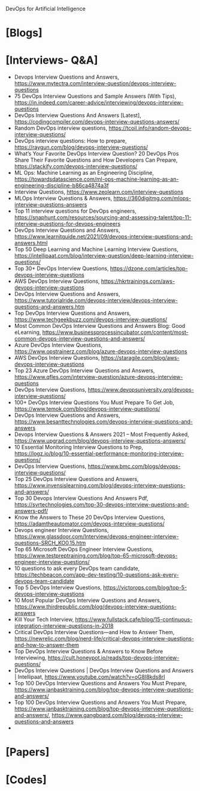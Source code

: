 DevOps for Artificial Intelligence


# [Blogs]

# [Interviews- Q&A]
+ Devops Interview Questions and Answers, https://www.mytectra.com/interview-question/devops-interview-questions
+ 75 DevOps Interview Questions and Sample Answers (With Tips), https://in.indeed.com/career-advice/interviewing/devops-interview-questions
+ DevOps Interview Questions And Answers [Latest], https://codingcompiler.com/devops-interview-questions-answers/
+ Random DevOps interview questions, https://tcoil.info/random-devops-interview-questions/
+ DevOps interview questions: How to prepare, https://raygun.com/blog/devops-interview-questions/
+ What’s Your Favorite DevOps Interview Question? 20 DevOps Pros Share Their Favorite Questions and How Developers Can Prepare, https://stackify.com/devops-interview-questions/
+ ML Ops: Machine Learning as an Engineering Discipline, https://towardsdatascience.com/ml-ops-machine-learning-as-an-engineering-discipline-b86ca4874a3f
+ Interview Questions, https://www.zeolearn.com/interview-questions
+ MLOps Interview Questions & Answers, https://360digitmg.com/mlops-interview-questions-answers
+ Top 11 interview questions for DevOps engineers, https://snaphunt.com/resources/sourcing-and-assessing-talent/top-11-interview-questions-for-devops-engineers
+ DevOps Interview Questions and Answers, https://www.learnitguide.net/2021/09/devops-interview-questions-and-answers.html
+ Top 50 Deep Learning and Machine Learning Interview Questions, https://intellipaat.com/blog/interview-question/deep-learning-interview-questions/
+ Top 30+ DevOps Interview Questions, https://dzone.com/articles/top-devops-interview-questions
+ AWS DevOps Interview Questions, https://hkrtrainings.com/aws-devops-interview-questions
+ DevOps Interview Questions and Answers, https://www.tutorialride.com/devops-interview/devops-interview-questions-and-answers.htm
+ Top DevOps Interview Questions and Answers, https://www.techgeekbuzz.com/devops-interview-questions/
+ Most Common DevOps Interview Questions and Answers Blog: Good eLearning, https://www.businessprocessincubator.com/content/most-common-devops-interview-questions-and-answers/
+ Azure DevOps Interview Questions, https://www.opstrainerz.com/blog/azure-devops-interview-questions
+ AWS DevOps Interview Questions, https://staragile.com/blog/aws-devops-interview-questions
+ Top 23 Azure DevOps Interview Questions and Answers, https://www.qfles.com/interview-question/azure-devops-interview-questions
+ DevOps Interview Questions, https://www.devopsuniversity.org/devops-interview-questions/
+ 100+ DevOps Interview Questions You Must Prepare To Get Job, https://www.temok.com/blog/devops-interview-questions/
+ DevOps Interview Questions and Answers, https://www.besanttechnologies.com/devops-interview-questions-and-answers
+ Devops Interview Questions & Answers 2021 – Most Frequently Asked, https://www.upgrad.com/blog/devops-interview-questions-answers/
+ 10 Essential Monitoring Interview Questions to Prep, https://logz.io/blog/10-essential-performance-monitoring-interview-questions/
+ DevOps Interview Questions, https://www.bmc.com/blogs/devops-interview-questions/
+ Top 25 DevOps Interview Questions and Answers, https://www.invensislearning.com/blog/devops-interview-questions-and-answers/
+ Top 30 Devops Interview Questions And Answers Pdf, https://svrtechnologies.com/top-30-devops-interview-questions-and-answers-pdf/
+ Know the Answers to These 20 DevOps Interview Questions, https://adamtheautomator.com/devops-interview-questions/
+ Devops engineer Interview Questions, https://www.glassdoor.com/Interview/devops-engineer-interview-questions-SRCH_KO0,15.htm
+ Top 65 Microsoft DevOps Engineer Interview Questions, https://www.testpreptraining.com/blog/top-65-microsoft-devops-engineer-interview-questions/
+ 10 questions to ask every DevOps team candidate, https://techbeacon.com/app-dev-testing/10-questions-ask-every-devops-team-candidate
+ Top 5 DevOps Interview Questions, https://victorops.com/blog/top-5-devops-interview-questions
+ 10 Most Popular DevOps Interview Questions and Answers, https://www.thirdrepublic.com/blog/devops-interview-questions-answers
+ Kill Your Tech Interview, https://www.fullstack.cafe/blog/15-continuous-integration-interview-questions-in-2018
+ Critical DevOps Interview Questions—and How to Answer Them, https://newrelic.com/blog/nerd-life/critical-devops-interview-questions-and-how-to-answer-them
+ Top DevOps Interview Questions & Answers to Know Before Interviewing, https://cult.honeypot.io/reads/top-devops-interview-questions/
+ DevOps Interview Questions | DevOps Interview Questions and Answers | Intellipaat, https://www.youtube.com/watch?v=oG8I8kds8rI
+ Top 100 DevOps Interview Questions and Answers You Must Prepare, https://www.janbasktraining.com/blog/top-devops-interview-questions-and-answers/
+ Top 100 DevOps Interview Questions and Answers You Must Prepare, https://www.janbasktraining.com/blog/top-devops-interview-questions-and-answers/, https://www.gangboard.com/blog/devops-interview-questions-and-answers
+ 


# [Papers]


# [Codes]

